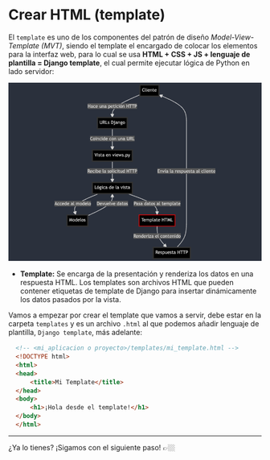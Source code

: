 # Crear HTML (template)

El `template` es uno de los componentes del patrón de diseño *Model-View-Template (MVT)*, siendo el template el encargado de colocar los elementos para la interfaz web, para lo cual se usa **HTML + CSS + JS + lenguaje de plantilla = Django template**, el cual permite ejecutar lógica de Python en lado servidor:

![Diagrama de MVT, template](img/request-response-django-template.png)

- **Template:** Se encarga de la presentación y renderiza los datos en una respuesta HTML. Los templates son archivos HTML que pueden contener etiquetas de template de Django para insertar dinámicamente los datos pasados por la vista.

Vamos a empezar por crear el template que vamos a servir, 
debe estar en la carpeta `templates` y es un archivo `.html` al que podemos añadir
lenguaje de plantilla, `Django template`, más adelante:

```html
  <!-- <mi_aplicacion o proyecto>/templates/mi_template.html -->
  <!DOCTYPE html>
  <html>
  <head>
      <title>Mi Template</title>
  </head>
  <body>
      <h1>¡Hola desde el template!</h1>
  </body>
  </html>
```

---

¿Ya lo tienes? ¡Sigamos con el siguiente paso! 👉🏼